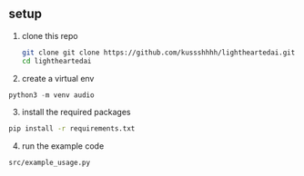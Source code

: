 ## setup
1) clone this repo

   ```bash
   git clone git clone https://github.com/kussshhhh/lightheartedai.git
   cd lightheartedai
   ```

2) create a virtual env

  ```python
  python3 -m venv audio
  ```

3) install the required packages

  ```bash
  pip install -r requirements.txt
  ```

4) run the example code

  ```python3
  src/example_usage.py
  ```

